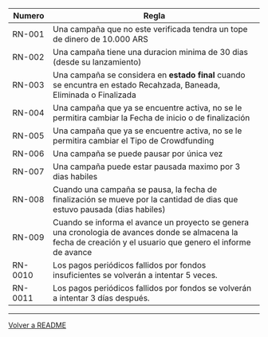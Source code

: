 | Numero | Regla                                                                      |
|--------|----------------------------------------------------------------------------|
| <span id="1">RN-001</span>      | Una campaña que no este verificada tendra un tope de dinero de 10.000 ARS  |
| <span id="2">RN-002</span>      | Una campaña tiene una duracion minima de 30 dias (desde su lanzamiento)|
| <span id="3">RN-003</span>      | Una campaña se considera en **estado final** cuando se encuntra en estado Recahzada, Baneada, Eliminada o Finalizada |
| <span id="4">RN-004</span>      | Una campaña que ya se encuentre activa, no se le permitira cambiar la Fecha de inicio o de finalización |
| <span id="5">RN-005</span>      | Una campaña que ya se encuentre activa, no se le permitira cambiar el Tipo de Crowdfunding |
| <span id="6">RN-006</span>      | Una campaña se puede pausar por única vez |
| <span id="7">RN-007</span>      | Una campaña puede estar pausada maximo por 3 dias habiles |
| <span id="8">RN-008</span>      | Cuando una campaña se pausa, la fecha de finalización se mueve por la cantidad de dias que estuvo pausada (dias habiles)|
| <span id="9">RN-009</span>      | Cuando se informa el avance un proyecto se genera una cronologia de avances donde se almacena la fecha de creación y el usuario que genero el informe de avance |
| <span id="10">RN-0010</span>      | Los pagos periódicos fallidos por fondos insuficientes se volverán a intentar 5 veces. |
| <span id="11">RN-0011</span>      | Los pagos periódicos fallidos por fondos se volverán a intentar 3 días después. |
<hr>

[Volver a README](../README.md)